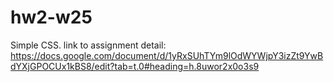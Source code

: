 # hw2-w25
Simple CSS. link to assignment detail: https://docs.google.com/document/d/1yRxSUhTYm9lOdWYWjpY3izZt9YwBdYXjGPOCUx1kBS8/edit?tab=t.0#heading=h.8uwor2x0o3s9
